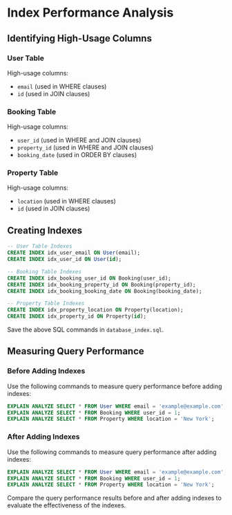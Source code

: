 # Index Performance Analysis

## Identifying High-Usage Columns

### User Table
High-usage columns:
- `email` (used in WHERE clauses)
- `id` (used in JOIN clauses)

### Booking Table
High-usage columns:
- `user_id` (used in WHERE and JOIN clauses)
- `property_id` (used in WHERE and JOIN clauses)
- `booking_date` (used in ORDER BY clauses)

### Property Table
High-usage columns:
- `location` (used in WHERE clauses)
- `id` (used in JOIN clauses)

## Creating Indexes

```sql
-- User Table Indexes
CREATE INDEX idx_user_email ON User(email);
CREATE INDEX idx_user_id ON User(id);

-- Booking Table Indexes
CREATE INDEX idx_booking_user_id ON Booking(user_id);
CREATE INDEX idx_booking_property_id ON Booking(property_id);
CREATE INDEX idx_booking_booking_date ON Booking(booking_date);

-- Property Table Indexes
CREATE INDEX idx_property_location ON Property(location);
CREATE INDEX idx_property_id ON Property(id);
```

Save the above SQL commands in `database_index.sql`.

## Measuring Query Performance

### Before Adding Indexes

Use the following commands to measure query performance before adding indexes:

```sql
EXPLAIN ANALYZE SELECT * FROM User WHERE email = 'example@example.com';
EXPLAIN ANALYZE SELECT * FROM Booking WHERE user_id = 1;
EXPLAIN ANALYZE SELECT * FROM Property WHERE location = 'New York';
```

### After Adding Indexes

Use the following commands to measure query performance after adding indexes:

```sql
EXPLAIN ANALYZE SELECT * FROM User WHERE email = 'example@example.com';
EXPLAIN ANALYZE SELECT * FROM Booking WHERE user_id = 1;
EXPLAIN ANALYZE SELECT * FROM Property WHERE location = 'New York';
```

Compare the query performance results before and after adding indexes to evaluate the effectiveness of the indexes.
